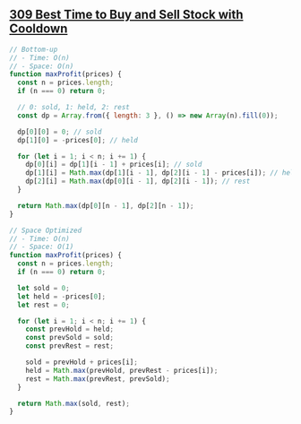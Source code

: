## [309 Best Time to Buy and Sell Stock with Cooldown](https://leetcode.com/problems/best-time-to-buy-and-sell-stock-with-cooldown/description/)

<!-- notecardId: 1753904250541 -->

```js
// Bottom-up
// - Time: O(n)
// - Space: O(n)
function maxProfit(prices) {
  const n = prices.length;
  if (n === 0) return 0;

  // 0: sold, 1: held, 2: rest
  const dp = Array.from({ length: 3 }, () => new Array(n).fill(0));

  dp[0][0] = 0; // sold
  dp[1][0] = -prices[0]; // held

  for (let i = 1; i < n; i += 1) {
    dp[0][i] = dp[1][i - 1] + prices[i]; // sold
    dp[1][i] = Math.max(dp[1][i - 1], dp[2][i - 1] - prices[i]); // held
    dp[2][i] = Math.max(dp[0][i - 1], dp[2][i - 1]); // rest
  }

  return Math.max(dp[0][n - 1], dp[2][n - 1]);
}

// Space Optimized
// - Time: O(n)
// - Space: O(1)
function maxProfit(prices) {
  const n = prices.length;
  if (n === 0) return 0;

  let sold = 0;
  let held = -prices[0];
  let rest = 0;

  for (let i = 1; i < n; i += 1) {
    const prevHold = held;
    const prevSold = sold;
    const prevRest = rest;

    sold = prevHold + prices[i];
    held = Math.max(prevHold, prevRest - prices[i]);
    rest = Math.max(prevRest, prevSold);
  }

  return Math.max(sold, rest);
}
```
